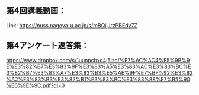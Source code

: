 ## 第4回講義動画：<br>
Link:
https://nuss.nagoya-u.ac.jp/s/mBQjjJrzPBEdy7Z

## 第4アンケート返答集：<br>
https://www.dropbox.com/s/1uunpcbxo4j5izc/%E7%AC%AC4%E5%9B%9E%E3%82%B7%E3%83%9F%E3%83%A5%E3%83%AC%E3%83%BC%E3%82%B7%E3%83%A7%E3%83%B3%E5%AE%9F%E7%BF%92%E3%82%A2%E3%83%B3%E3%82%B1%E3%83%BC%E3%83%88%E7%B5%90%E6%9E%9C.pdf?dl=0
 

